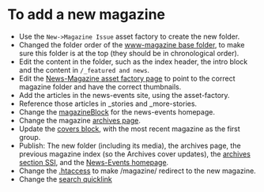# To add a new magazine

* Use the `New->Magazine Issue` asset factory to create the new folder.
* Changed the folder order of the [www-magazine base folder](https://cms.slc.edu:8443/entity/open.act?id=ab880f697f0000021a23b0063cc5fd6f&type=folder&), to make sure this folder is at the top (they should be in chronological order).
* Edit the content in the folder, such as the index header, the intro block and the content in `/_featured and news`.
* Edit the [News-Magazine asset factory page](https://cms.slc.edu:8443/entity/open.act?id=5d1d937e7f000002310aff0edd2d9e63&type=page&) to point to the correct magazine folder and have the correct thumbnails.
* Add the articles in the news-events site, using the asset-factory.
* Reference those articles in _stories and _more-stories.
* Change the [magazineBlock](https://cms.slc.edu:8443/entity/open.act?id=394aeaf37f00000237022ee59204acb1&type=block_STRUCTUREDDATA) for the news-events homepage.
* Change the magazine [archives page](https://cms.slc.edu:8443/entity/open.act?id=c88649d47f000002005b7025f9b44319&type=page&).
* Update the [covers block](https://cms.slc.edu:8443/entity/open.act?id=1637fca97f000002357a73240dff02f1&type=block), with the most recent magazine as the first group.
* Publish: The new folder (including its media), the archives page, the previous magazine index (so the Archives cover updates), the [archives section SSI](https://cms.slc.edu:8443/entity/open.act?id=5b147b7f7f000002095adf3cf9332b52&type=page), and the [News-Events homepage](https://cms.slc.edu:8443/entity/open.act?id=392f69ce7f00000237022ee5ec6b40d8&type=page&).
* Change the [.htaccess](https://cms.slc.edu:8443/entity/open.act?id=e44751db7f000002255ec1f21949360c&type=file&) to make /magazine/ redirect to the new magazine.
* Change the [search quicklink](http://www.siteimprove.com/searchimprove/setup/pagerankingpretext.aspx?pckid=1405240315&prid=1407367679&kid=1407370176)
